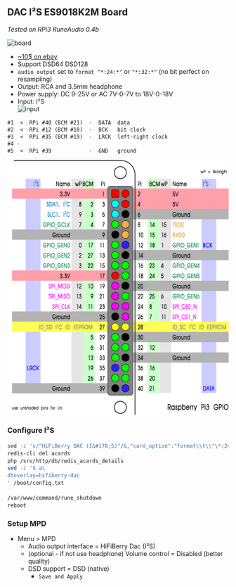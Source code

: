 DAC I²S ES9018K2M Board
---
_Tested on RPi3 RuneAudio 0.4b_

![board](https://github.com/rern/RuneAudio/raw/master/DAC_I2S_ES9018K2M/ES9018K2M.jpg)
- [~10$ on ebay](https://www.ebay.com/sch/i.html?_from=R40&_sacat=0&_sop=15&_nkw=es9018k2m+board&rt=nc&LH_BIN=1)
- Support DSD64 DSD128
- `audio_output` set to `format "*:24:*"` or `"*:32:*"` (no bit perfect on resampling)
- Output: RCA and 3.5mm headphone
- Power supply: DC 9-25V or AC 7V-0-7V to 18V-0-18V
- Input: I²S  
![input](https://github.com/rern/RuneAudio/raw/master/DAC_I2S_ES9018K2M/input.png)  
```
#1  <  RPi #40 (BCM #21)  -  DATA  data
#2  <  RPi #12 (BCM #18)  -  BCK   bit clock
#3  <  RPi #35 (BCM #19)  -  LRCK  left-right clock
#4 -
#5  <  RPi #39            -  GND   ground
```
![gpio](https://github.com/rern/_assets/raw/master/RuneUI_GPIO/RPi3_GPIOs.png)

### Configure I²S
```sh
sed -i 's/"HiFiBerry DAC (I&#178;S)"/&,"card_option":"format\\t\\"\*:24:\*\\""/' /srv/http/db/redis_acards_details
redis-cli del acards
php /srv/http/db/redis_acards_details
sed -i '$ a\
dtoverlay=hifiberry-dac
' /boot/config.txt

/var/www/command/rune_shutdown
reboot
```

### Setup MPD
- Menu > MPD
	- Audio output interface = HiFiBerry Dac (I²S)
	- (optional - if not use headphone) Volume control = Disabled (better quality)
	- DSD support = DSD (native)
		- `Save and Apply`
	

